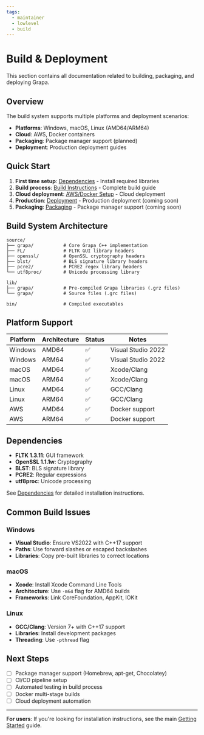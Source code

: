 ```yaml
---
tags:
  - maintainer
  - lowlevel
  - build
---
```


# Build & Deployment

This section contains all documentation related to building, packaging, and deploying Grapa.

## Overview

The build system supports multiple platforms and deployment scenarios:
- **Platforms**: Windows, macOS, Linux (AMD64/ARM64)
- **Cloud**: AWS, Docker containers
- **Packaging**: Package manager support (planned)
- **Deployment**: Production deployment guides

## Quick Start

1. **First time setup**: [Dependencies](DEPENDENCIES.md) - Install required libraries
2. **Build process**: [Build Instructions](BUILD.md) - Complete build guide
3. **Cloud deployment**: [AWS/Docker Setup](SETUPAWSDOCKER.md) - Cloud deployment
4. **Production**: [Deployment](DEPLOYMENT.md) - Production deployment (coming soon)
5. **Packaging**: [Packaging](PACKAGING.md) - Package manager support (coming soon)

## Build System Architecture

```
source/
├── grapa/           # Core Grapa C++ implementation
├── FL/              # FLTK GUI library headers
├── openssl/         # OpenSSL cryptography headers
├── blst/            # BLS signature library headers
├── pcre2/           # PCRE2 regex library headers
└── utf8proc/        # Unicode processing library

lib/
├── grapa/           # Pre-compiled Grapa libraries (.grz files)
└── grapa/           # Source files (.grc files)

bin/                 # Compiled executables
```

## Platform Support

| Platform | Architecture | Status | Notes |
|----------|-------------|--------|-------|
| Windows | AMD64 | ✅ | Visual Studio 2022 |
| Windows | ARM64 | ✅ | Visual Studio 2022 |
| macOS | AMD64 | ✅ | Xcode/Clang |
| macOS | ARM64 | ✅ | Xcode/Clang |
| Linux | AMD64 | ✅ | GCC/Clang |
| Linux | ARM64 | ✅ | GCC/Clang |
| AWS | AMD64 | ✅ | Docker support |
| AWS | ARM64 | ✅ | Docker support |

## Dependencies

- **FLTK 1.3.11**: GUI framework
- **OpenSSL 1.1.1w**: Cryptography
- **BLST**: BLS signature library
- **PCRE2**: Regular expressions
- **utf8proc**: Unicode processing

See [Dependencies](DEPENDENCIES.md) for detailed installation instructions.

## Common Build Issues

### Windows
- **Visual Studio**: Ensure VS2022 with C++17 support
- **Paths**: Use forward slashes or escaped backslashes
- **Libraries**: Copy pre-built libraries to correct locations

### macOS
- **Xcode**: Install Xcode Command Line Tools
- **Architecture**: Use `-m64` flag for AMD64 builds
- **Frameworks**: Link CoreFoundation, AppKit, IOKit

### Linux
- **GCC/Clang**: Version 7+ with C++17 support
- **Libraries**: Install development packages
- **Threading**: Use `-pthread` flag

## Next Steps

- [ ] Package manager support (Homebrew, apt-get, Chocolatey)
- [ ] CI/CD pipeline setup
- [ ] Automated testing in build process
- [ ] Docker multi-stage builds
- [ ] Cloud deployment automation

---

**For users**: If you're looking for installation instructions, see the main [Getting Started](../GETTING_STARTED.md) guide. 